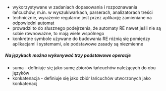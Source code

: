- wykorzystywane w zadaniach dopasowania i rozpoznawania łańcuchów, m.in. w wyszukiwarkach, parserach, analizatorach treści
- technicznie, wyrażenie regularne jest przez aplikację zamieniane na odpowiedni automat
- prowadzi to do słusznego podejrzenia, że automaty RE nawet jeśli nie są sobie równoważne, to mają wiele wspólnego
- konkretne symbole używane do budowania RE różnią się pomiędzy aplikacjami i systemami, ale podstawowe zasady są niezmienne

##### Na językach można wykonywać trzy podstawowe operacje
- suma - definiuje się jako sumę zbiorów łańcuchów należących do obu języków
- konkatenacja - definiuje się jako zbiór łańcuchów utworzonych jako konkatenacj